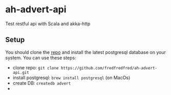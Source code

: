 # ah-advert-api
Test restful api with Scala and akka-http

## Setup
You should clone the [repo](https://github.com/fredfredfred/ah-advert-api) and install the latest postgresql database on your system. You can use these steps:
* clone repo: ```git clone https://github.com/fredfredfred/ah-advert-api.git```
* install postgresql: ```brew install postgresql``` (on MacOs)
* create DB: ```createdb advert```
* 
